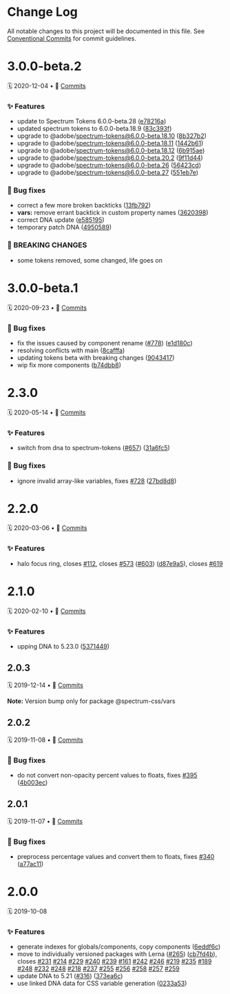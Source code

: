 # Change Log

All notable changes to this project will be documented in this file.
See [Conventional Commits](https://conventionalcommits.org) for commit guidelines.

<a name="3.0.0-beta.2"></a>
# 3.0.0-beta.2
🗓 2020-12-04 • 📝 [Commits](https://github.com/adobe/spectrum-css/compare/@spectrum-css/vars@3.0.0-beta.1...@spectrum-css/vars@3.0.0-beta.2)

### ✨ Features

* update to Spectrum Tokens 6.0.0-beta.28 ([e78216a](https://github.com/adobe/spectrum-css/commit/e78216a))
* updated spectrum tokens to 6.0.0-beta.18.9 ([83c393f](https://github.com/adobe/spectrum-css/commit/83c393f))
* upgrade to @adobe/spectrum-tokens@6.0.0-beta.18.10 ([8b327b2](https://github.com/adobe/spectrum-css/commit/8b327b2))
* upgrade to @adobe/spectrum-tokens@6.0.0-beta.18.11 ([1442b61](https://github.com/adobe/spectrum-css/commit/1442b61))
* upgrade to @adobe/spectrum-tokens@6.0.0-beta.18.12 ([6b915ae](https://github.com/adobe/spectrum-css/commit/6b915ae))
* upgrade to @adobe/spectrum-tokens@6.0.0-beta.20.2 ([9f11d44](https://github.com/adobe/spectrum-css/commit/9f11d44))
* upgrade to @adobe/spectrum-tokens@6.0.0-beta.26 ([56423cd](https://github.com/adobe/spectrum-css/commit/56423cd))
* upgrade to @adobe/spectrum-tokens@6.0.0-beta.27 ([551eb7e](https://github.com/adobe/spectrum-css/commit/551eb7e))


### 🐛 Bug fixes

* correct a few more broken backticks ([13fb792](https://github.com/adobe/spectrum-css/commit/13fb792))
* **vars:** remove errant backtick in custom property names ([3620398](https://github.com/adobe/spectrum-css/commit/3620398))
* correct DNA update ([e585195](https://github.com/adobe/spectrum-css/commit/e585195))
* temporary patch DNA ([4950589](https://github.com/adobe/spectrum-css/commit/4950589))


### 🛑 BREAKING CHANGES

* some tokens removed, some changed, life goes on





<a name="3.0.0-beta.1"></a>
# 3.0.0-beta.1
🗓 2020-09-23 • 📝 [Commits](https://github.com/adobe/spectrum-css/compare/@spectrum-css/vars@2.3.0...@spectrum-css/vars@3.0.0-beta.1)

### 🐛 Bug fixes

* fix the issues caused by component rename ([#778](https://github.com/adobe/spectrum-css/issues/778)) ([e1d180c](https://github.com/adobe/spectrum-css/commit/e1d180c))
* resolving conflicts with main ([8cafffa](https://github.com/adobe/spectrum-css/commit/8cafffa))
* updating tokens beta with breaking changes ([9043417](https://github.com/adobe/spectrum-css/commit/9043417))
* wip fix more components ([b74dbb8](https://github.com/adobe/spectrum-css/commit/b74dbb8))





<a name="2.3.0"></a>
# 2.3.0
🗓 2020-05-14 • 📝 [Commits](https://github.com/adobe/spectrum-css/compare/@spectrum-css/vars@2.2.0...@spectrum-css/vars@2.3.0)

### ✨ Features

* switch from dna to spectrum-tokens ([#657](https://github.com/adobe/spectrum-css/issues/657)) ([31a6fc5](https://github.com/adobe/spectrum-css/commit/31a6fc5))


### 🐛 Bug fixes

* ignore invalid array-like variables, fixes [#728](https://github.com/adobe/spectrum-css/issues/728) ([27bd8d8](https://github.com/adobe/spectrum-css/commit/27bd8d8))





<a name="2.2.0"></a>
# 2.2.0
🗓 2020-03-06 • 📝 [Commits](https://github.com/adobe/spectrum-css/compare/@spectrum-css/vars@2.1.0...@spectrum-css/vars@2.2.0)

### ✨ Features

* halo focus ring, closes [#112](https://github.com/adobe/spectrum-css/issues/112), closes [#573](https://github.com/adobe/spectrum-css/issues/573) ([#603](https://github.com/adobe/spectrum-css/issues/603)) ([d87e9a5](https://github.com/adobe/spectrum-css/commit/d87e9a5)), closes [#619](https://github.com/adobe/spectrum-css/issues/619)





<a name="2.1.0"></a>
# 2.1.0
🗓 2020-02-10 • 📝 [Commits](https://github.com/adobe/spectrum-css/compare/@spectrum-css/vars@2.0.3...@spectrum-css/vars@2.1.0)

### ✨ Features

* upping DNA to 5.23.0 ([5371449](https://github.com/adobe/spectrum-css/commit/5371449))





<a name="2.0.3"></a>
## 2.0.3
🗓 2019-12-14 • 📝 [Commits](https://github.com/adobe/spectrum-css/compare/@spectrum-css/vars@2.0.2...@spectrum-css/vars@2.0.3)

**Note:** Version bump only for package @spectrum-css/vars





<a name="2.0.2"></a>
## 2.0.2
🗓 2019-11-08 • 📝 [Commits](https://github.com/adobe/spectrum-css/compare/@spectrum-css/vars@2.0.1...@spectrum-css/vars@2.0.2)

### 🐛 Bug fixes

* do not convert non-opacity percent values to floats, fixes [#395](https://github.com/adobe/spectrum-css/issues/395) ([4b003ec](https://github.com/adobe/spectrum-css/commit/4b003ec))





<a name="2.0.1"></a>
## 2.0.1
🗓 2019-11-07 • 📝 [Commits](https://github.com/adobe/spectrum-css/compare/@spectrum-css/vars@2.0.0...@spectrum-css/vars@2.0.1)

### 🐛 Bug fixes

* preprocess percentage values and convert them to floats, fixes [#340](https://github.com/adobe/spectrum-css/issues/340) ([a77ac11](https://github.com/adobe/spectrum-css/commit/a77ac11))





<a name="2.0.0"></a>
# 2.0.0
🗓 2019-10-08

### ✨ Features

* generate indexes for globals/components, copy components ([6eddf6c](https://github.com/adobe/spectrum-css/commit/6eddf6c))
* move to individually versioned packages with Lerna ([#265](https://github.com/adobe/spectrum-css/issues/265)) ([cb7fd4b](https://github.com/adobe/spectrum-css/commit/cb7fd4b)), closes [#231](https://github.com/adobe/spectrum-css/issues/231) [#214](https://github.com/adobe/spectrum-css/issues/214) [#229](https://github.com/adobe/spectrum-css/issues/229) [#240](https://github.com/adobe/spectrum-css/issues/240) [#239](https://github.com/adobe/spectrum-css/issues/239) [#161](https://github.com/adobe/spectrum-css/issues/161) [#242](https://github.com/adobe/spectrum-css/issues/242) [#246](https://github.com/adobe/spectrum-css/issues/246) [#219](https://github.com/adobe/spectrum-css/issues/219) [#235](https://github.com/adobe/spectrum-css/issues/235) [#189](https://github.com/adobe/spectrum-css/issues/189) [#248](https://github.com/adobe/spectrum-css/issues/248) [#232](https://github.com/adobe/spectrum-css/issues/232) [#248](https://github.com/adobe/spectrum-css/issues/248) [#218](https://github.com/adobe/spectrum-css/issues/218) [#237](https://github.com/adobe/spectrum-css/issues/237) [#255](https://github.com/adobe/spectrum-css/issues/255) [#256](https://github.com/adobe/spectrum-css/issues/256) [#258](https://github.com/adobe/spectrum-css/issues/258) [#257](https://github.com/adobe/spectrum-css/issues/257) [#259](https://github.com/adobe/spectrum-css/issues/259)
* update DNA to 5.21 ([#316](https://github.com/adobe/spectrum-css/issues/316)) ([373ea6c](https://github.com/adobe/spectrum-css/commit/373ea6c))
* use linked DNA data for CSS variable generation ([0233a53](https://github.com/adobe/spectrum-css/commit/0233a53))
